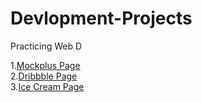 # Devlopment-Projects
Practicing Web D

1.[Mockplus Page](https://vaishnavi6mahajan.github.io/Development-Projects/Mockplus/)<br>
2.[Dribbble Page](https://vaishnavi6mahajan.github.io/Development-Projects/Dribbble/)<br>
3.[Ice Cream Page](https://vaishnavi6mahajan.github.io/Development-Projects/IceCream/)
